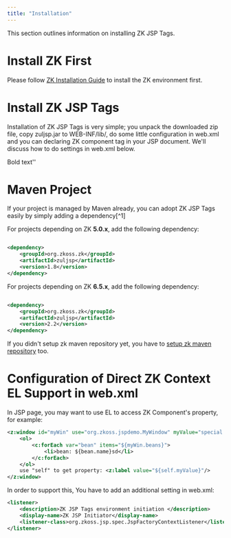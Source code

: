 ```yaml
---
title: "Installation"
---
```


 This section outlines information on installing ZK JSP Tags.

# Install ZK First

Please follow [ ZK Installation Guide](/zk_installation_guide/before_you_start)
to install the ZK environment first.

# Install ZK JSP Tags

Installation of ZK JSP Tags is very simple; you unpack the downloaded
zip file, copy zuljsp.jar to WEB-INF/lib/, do some little configuration
in web.xml and you can declaring ZK component tag in your JSP document.
We'll discuss how to do settings in web.xml below.

Bold text''

# Maven Project

If your project is managed by Maven already, you can adopt ZK JSP Tags
easily by simply adding a dependency[^1]

For projects depending on ZK **5.0.x**, add the following dependency:

```xml

<dependency>
    <groupId>org.zkoss.zk</groupId>
    <artifactId>zuljsp</artifactId>
    <version>1.8</version>
</dependency>
```

For projects depending on ZK **6.5.x**, add the following dependency:

```xml

<dependency>
    <groupId>org.zkoss.zk</groupId>
    <artifactId>zuljsp</artifactId>
    <version>2.2</version>
</dependency>
```

If you didn't setup zk maven repository yet, you have to [ setup zk maven repository]({{site.baseurl}}/zk_installation_guide/maven_setup) too.

# Configuration of Direct ZK Context EL Support in web.xml

In JSP page, you may want to use EL to access ZK Component's property,
for example:

```xml
<z:window id="myWin" use="org.zkoss.jspdemo.MyWindow" myValue="special value of MyWindow">
    <ol>
        <c:forEach var="bean" items="${myWin.beans}">
            <li>bean: ${bean.name}sd</li>
        </c:forEach>
    </ol>
    use "self" to get property: <z:label value="${self.myValue}"/>
</z:window>
```

In order to support this, You have to add an additional setting in
web.xml:

```xml
<listener>
    <description>ZK JSP Tags environment initiation </description>
    <display-name>ZK JSP Initiator</display-name>
    <listener-class>org.zkoss.jsp.spec.JspFactoryContextListener</listener-class>
</listener>
```

